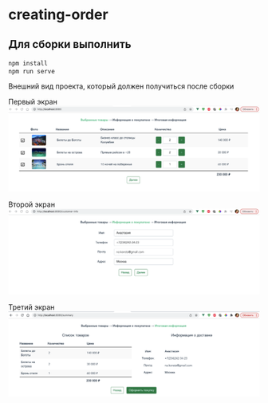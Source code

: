 # creating-order

## Для сборки выполнить
```
npm install
npm run serve
```

Внешний вид проекта, который должен получиться после сборки

Первый экран
![screenshot of sample](screens/screen-1.png "Товары")

Второй экран
![screenshot of sample](screens/screen-2.png "Информация о пользователе")

Третий экран
![screenshot of sample](screens/screen-3.png "Подготовка к отправке")
